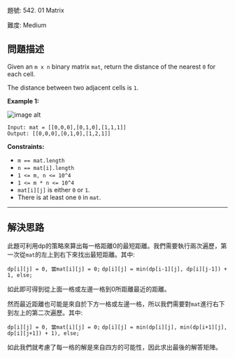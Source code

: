 題號: 542. 01 Matrix

難度: Medium

## 問題描述

Given an `m x n` binary matrix `mat`, return the distance of the nearest `0` for each cell.

The distance between two adjacent cells is `1`.

**Example 1:**

![image alt](https://assets.leetcode.com/uploads/2021/04/24/01-2-grid.jpg)

```
Input: mat = [[0,0,0],[0,1,0],[1,1,1]]
Output: [[0,0,0],[0,1,0],[1,2,1]]
```

**Constraints:**

- `m == mat.length`
- `n == mat[i].length`
- `1 <= m, n <= 10^4`
- `1 <= m * n <= 10^4`
- `mat[i][j]` is either `0` or `1`.
- There is at least one `0` in `mat`.


---
## 解決思路

此題可利用dp的策略來算出每一格距離0的最短距離。我們需要執行兩次遍歷，第一次從`mat`的左上到右下來找出最短距離。其中:

`dp[i][j] = 0, 當mat[i][j] = 0;`
`dp[i][j] = min(dp[i-1][j], dp[i][j-1]) + 1, else;`

如此即可得到從上面一格或左邊一格到0所距離最近的距離。

然而最近距離也可能是來自於下方一格或左邊一格，所以我們需要對`mat`進行右下到左上的第二次遍歷。其中:

`dp[i][j] = 0, 當mat[i][j] = 0;`
`dp[i][j] = min(dp[i][j], min(dp[i+1][j], dp[i][j+1]) + 1), else;`

如此我們就考慮了每一格的解是來自四方的可能性，因此求出最後的解答矩陣。